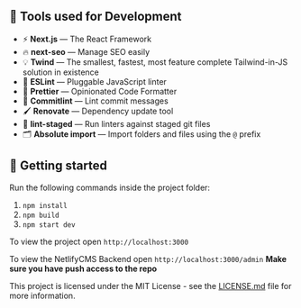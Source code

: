 ## 🚀 Tools used for Development

- ⚡ **Next.js** — The React Framework
- 🔥 **next-seo** — Manage SEO easily
- 💡 **Twind** — The smallest, fastest, most feature complete Tailwind-in-JS solution in existence
- 📏 **ESLint** — Pluggable JavaScript linter
- 💖 **Prettier** — Opinionated Code Formatter
- 🚓 **Commitlint** — Lint commit messages
- 🖌 **Renovate** — Dependency update tool
- 🚫 **lint-staged** — Run linters against staged git files
- 🗂 **Absolute import** — Import folders and files using the `@` prefix

## 🚀 Getting started

Run the following commands inside the project folder:

1. `npm install`
2. `npm build`
3. `npm start dev`

To view the project open `http://localhost:3000`

To view the NetlifyCMS Backend open `http://localhost:3000/admin`
**Make sure you have push access to the repo**

This project is licensed under the MIT License - see the [LICENSE.md](LICENSE.md) file for more information.
